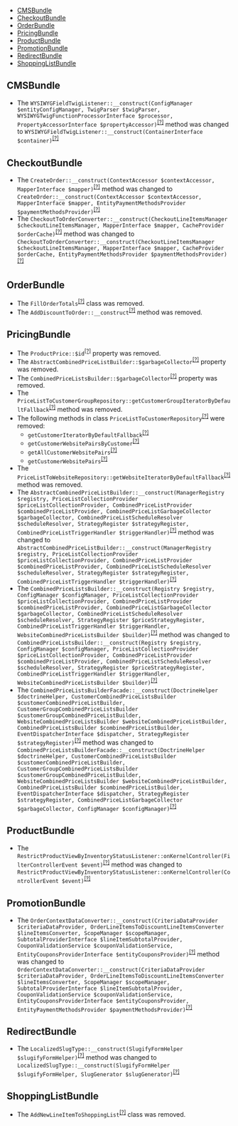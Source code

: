 - [CMSBundle](#cmsbundle)
- [CheckoutBundle](#checkoutbundle)
- [OrderBundle](#orderbundle)
- [PricingBundle](#pricingbundle)
- [ProductBundle](#productbundle)
- [PromotionBundle](#promotionbundle)
- [RedirectBundle](#redirectbundle)
- [ShoppingListBundle](#shoppinglistbundle)

CMSBundle
---------
* The `WYSIWYGFieldTwigListener::__construct(ConfigManager $entityConfigManager, TwigParser $twigParser, WYSIWYGTwigFunctionProcessorInterface $processor, PropertyAccessorInterface $propertyAccessor)`<sup>[[?]](https://github.com/oroinc/orocommerce/tree/4.1.0/src/Oro/Bundle/CMSBundle/EventListener/WYSIWYGFieldTwigListener.php#L56 "Oro\Bundle\CMSBundle\EventListener\WYSIWYGFieldTwigListener")</sup> method was changed to `WYSIWYGFieldTwigListener::__construct(ContainerInterface $container)`<sup>[[?]](https://github.com/oroinc/orocommerce/tree/4.1.1/src/Oro/Bundle/CMSBundle/EventListener/WYSIWYGFieldTwigListener.php#L46 "Oro\Bundle\CMSBundle\EventListener\WYSIWYGFieldTwigListener")</sup>

CheckoutBundle
--------------
* The `CreateOrder::__construct(ContextAccessor $contextAccessor, MapperInterface $mapper)`<sup>[[?]](https://github.com/oroinc/orocommerce/tree/4.1.0/src/Oro/Bundle/CheckoutBundle/Model/Action/CreateOrder.php#L32 "Oro\Bundle\CheckoutBundle\Model\Action\CreateOrder")</sup> method was changed to `CreateOrder::__construct(ContextAccessor $contextAccessor, MapperInterface $mapper, EntityPaymentMethodsProvider $paymentMethodsProvider)`<sup>[[?]](https://github.com/oroinc/orocommerce/tree/4.1.1/src/Oro/Bundle/CheckoutBundle/Model/Action/CreateOrder.php#L53 "Oro\Bundle\CheckoutBundle\Model\Action\CreateOrder")</sup>
* The `CheckoutToOrderConverter::__construct(CheckoutLineItemsManager $checkoutLineItemsManager, MapperInterface $mapper, CacheProvider $orderCache)`<sup>[[?]](https://github.com/oroinc/orocommerce/tree/4.1.0/src/Oro/Bundle/CheckoutBundle/DataProvider/Converter/CheckoutToOrderConverter.php#L36 "Oro\Bundle\CheckoutBundle\DataProvider\Converter\CheckoutToOrderConverter")</sup> method was changed to `CheckoutToOrderConverter::__construct(CheckoutLineItemsManager $checkoutLineItemsManager, MapperInterface $mapper, CacheProvider $orderCache, EntityPaymentMethodsProvider $paymentMethodsProvider)`<sup>[[?]](https://github.com/oroinc/orocommerce/tree/4.1.1/src/Oro/Bundle/CheckoutBundle/DataProvider/Converter/CheckoutToOrderConverter.php#L43 "Oro\Bundle\CheckoutBundle\DataProvider\Converter\CheckoutToOrderConverter")</sup>

OrderBundle
-----------
* The `FillOrderTotals`<sup>[[?]](https://github.com/oroinc/orocommerce/tree/4.1.0/src/Oro/Bundle/OrderBundle/Api/Processor/FillOrderTotals.php#L13 "Oro\Bundle\OrderBundle\Api\Processor\FillOrderTotals")</sup> class was removed.
* The `AddDiscountToOrder::__construct`<sup>[[?]](https://github.com/oroinc/orocommerce/tree/4.1.0/src/Oro/Bundle/OrderBundle/Api/Processor/AddDiscountToOrder.php#L22 "Oro\Bundle\OrderBundle\Api\Processor\AddDiscountToOrder::__construct")</sup> method was removed.

PricingBundle
-------------
* The `ProductPrice::$id`<sup>[[?]](https://github.com/oroinc/orocommerce/tree/4.1.0/src/Oro/Bundle/PricingBundle/Entity/ProductPrice.php#L57 "Oro\Bundle\PricingBundle\Entity\ProductPrice::$id")</sup> property was removed.
* The `AbstractCombinedPriceListBuilder::$garbageCollector`<sup>[[?]](https://github.com/oroinc/orocommerce/tree/4.1.0/src/Oro/Bundle/PricingBundle/Builder/AbstractCombinedPriceListBuilder.php#L42 "Oro\Bundle\PricingBundle\Builder\AbstractCombinedPriceListBuilder::$garbageCollector")</sup> property was removed.
* The `CombinedPriceListsBuilder::$garbageCollector`<sup>[[?]](https://github.com/oroinc/orocommerce/tree/4.1.0/src/Oro/Bundle/PricingBundle/Builder/CombinedPriceListsBuilder.php#L56 "Oro\Bundle\PricingBundle\Builder\CombinedPriceListsBuilder::$garbageCollector")</sup> property was removed.
* The `PriceListToCustomerGroupRepository::getCustomerGroupIteratorByDefaultFallback`<sup>[[?]](https://github.com/oroinc/orocommerce/tree/4.1.0/src/Oro/Bundle/PricingBundle/Entity/Repository/PriceListToCustomerGroupRepository.php#L60 "Oro\Bundle\PricingBundle\Entity\Repository\PriceListToCustomerGroupRepository::getCustomerGroupIteratorByDefaultFallback")</sup> method was removed.
* The following methods in class `PriceListToCustomerRepository`<sup>[[?]](https://github.com/oroinc/orocommerce/tree/4.1.0/src/Oro/Bundle/PricingBundle/Entity/Repository/PriceListToCustomerRepository.php#L66 "Oro\Bundle\PricingBundle\Entity\Repository\PriceListToCustomerRepository")</sup> were removed:
   - `getCustomerIteratorByDefaultFallback`<sup>[[?]](https://github.com/oroinc/orocommerce/tree/4.1.0/src/Oro/Bundle/PricingBundle/Entity/Repository/PriceListToCustomerRepository.php#L66 "Oro\Bundle\PricingBundle\Entity\Repository\PriceListToCustomerRepository::getCustomerIteratorByDefaultFallback")</sup>
   - `getCustomerWebsitePairsByCustomer`<sup>[[?]](https://github.com/oroinc/orocommerce/tree/4.1.0/src/Oro/Bundle/PricingBundle/Entity/Repository/PriceListToCustomerRepository.php#L180 "Oro\Bundle\PricingBundle\Entity\Repository\PriceListToCustomerRepository::getCustomerWebsitePairsByCustomer")</sup>
   - `getAllCustomerWebsitePairs`<sup>[[?]](https://github.com/oroinc/orocommerce/tree/4.1.0/src/Oro/Bundle/PricingBundle/Entity/Repository/PriceListToCustomerRepository.php#L188 "Oro\Bundle\PricingBundle\Entity\Repository\PriceListToCustomerRepository::getAllCustomerWebsitePairs")</sup>
   - `getCustomerWebsitePairs`<sup>[[?]](https://github.com/oroinc/orocommerce/tree/4.1.0/src/Oro/Bundle/PricingBundle/Entity/Repository/PriceListToCustomerRepository.php#L197 "Oro\Bundle\PricingBundle\Entity\Repository\PriceListToCustomerRepository::getCustomerWebsitePairs")</sup>
* The `PriceListToWebsiteRepository::getWebsiteIteratorByDefaultFallback`<sup>[[?]](https://github.com/oroinc/orocommerce/tree/4.1.0/src/Oro/Bundle/PricingBundle/Entity/Repository/PriceListToWebsiteRepository.php#L55 "Oro\Bundle\PricingBundle\Entity\Repository\PriceListToWebsiteRepository::getWebsiteIteratorByDefaultFallback")</sup> method was removed.
* The `AbstractCombinedPriceListBuilder::__construct(ManagerRegistry $registry, PriceListCollectionProvider $priceListCollectionProvider, CombinedPriceListProvider $combinedPriceListProvider, CombinedPriceListGarbageCollector $garbageCollector, CombinedPriceListScheduleResolver $scheduleResolver, StrategyRegister $strategyRegister, CombinedPriceListTriggerHandler $triggerHandler)`<sup>[[?]](https://github.com/oroinc/orocommerce/tree/4.1.0/src/Oro/Bundle/PricingBundle/Builder/AbstractCombinedPriceListBuilder.php#L118 "Oro\Bundle\PricingBundle\Builder\AbstractCombinedPriceListBuilder")</sup> method was changed to `AbstractCombinedPriceListBuilder::__construct(ManagerRegistry $registry, PriceListCollectionProvider $priceListCollectionProvider, CombinedPriceListProvider $combinedPriceListProvider, CombinedPriceListScheduleResolver $scheduleResolver, StrategyRegister $strategyRegister, CombinedPriceListTriggerHandler $triggerHandler)`<sup>[[?]](https://github.com/oroinc/orocommerce/tree/4.1.1/src/Oro/Bundle/PricingBundle/Builder/AbstractCombinedPriceListBuilder.php#L112 "Oro\Bundle\PricingBundle\Builder\AbstractCombinedPriceListBuilder")</sup>
* The `CombinedPriceListsBuilder::__construct(Registry $registry, ConfigManager $configManager, PriceListCollectionProvider $priceListCollectionProvider, CombinedPriceListProvider $combinedPriceListProvider, CombinedPriceListGarbageCollector $garbageCollector, CombinedPriceListScheduleResolver $scheduleResolver, StrategyRegister $priceStrategyRegister, CombinedPriceListTriggerHandler $triggerHandler, WebsiteCombinedPriceListsBuilder $builder)`<sup>[[?]](https://github.com/oroinc/orocommerce/tree/4.1.0/src/Oro/Bundle/PricingBundle/Builder/CombinedPriceListsBuilder.php#L89 "Oro\Bundle\PricingBundle\Builder\CombinedPriceListsBuilder")</sup> method was changed to `CombinedPriceListsBuilder::__construct(Registry $registry, ConfigManager $configManager, PriceListCollectionProvider $priceListCollectionProvider, CombinedPriceListProvider $combinedPriceListProvider, CombinedPriceListScheduleResolver $scheduleResolver, StrategyRegister $priceStrategyRegister, CombinedPriceListTriggerHandler $triggerHandler, WebsiteCombinedPriceListsBuilder $builder)`<sup>[[?]](https://github.com/oroinc/orocommerce/tree/4.1.1/src/Oro/Bundle/PricingBundle/Builder/CombinedPriceListsBuilder.php#L86 "Oro\Bundle\PricingBundle\Builder\CombinedPriceListsBuilder")</sup>
* The `CombinedPriceListsBuilderFacade::__construct(DoctrineHelper $doctrineHelper, CustomerCombinedPriceListsBuilder $customerCombinedPriceListBuilder, CustomerGroupCombinedPriceListsBuilder $customerGroupCombinedPriceListBuilder, WebsiteCombinedPriceListsBuilder $websiteCombinedPriceListBuilder, CombinedPriceListsBuilder $combinedPriceListBuilder, EventDispatcherInterface $dispatcher, StrategyRegister $strategyRegister)`<sup>[[?]](https://github.com/oroinc/orocommerce/tree/4.1.0/src/Oro/Bundle/PricingBundle/Builder/CombinedPriceListsBuilderFacade.php#L67 "Oro\Bundle\PricingBundle\Builder\CombinedPriceListsBuilderFacade")</sup> method was changed to `CombinedPriceListsBuilderFacade::__construct(DoctrineHelper $doctrineHelper, CustomerCombinedPriceListsBuilder $customerCombinedPriceListBuilder, CustomerGroupCombinedPriceListsBuilder $customerGroupCombinedPriceListBuilder, WebsiteCombinedPriceListsBuilder $websiteCombinedPriceListBuilder, CombinedPriceListsBuilder $combinedPriceListBuilder, EventDispatcherInterface $dispatcher, StrategyRegister $strategyRegister, CombinedPriceListGarbageCollector $garbageCollector, ConfigManager $configManager)`<sup>[[?]](https://github.com/oroinc/orocommerce/tree/4.1.1/src/Oro/Bundle/PricingBundle/Builder/CombinedPriceListsBuilderFacade.php#L76 "Oro\Bundle\PricingBundle\Builder\CombinedPriceListsBuilderFacade")</sup>

ProductBundle
-------------
* The `RestrictProductViewByInventoryStatusListener::onKernelController(FilterControllerEvent $event)`<sup>[[?]](https://github.com/oroinc/orocommerce/tree/4.1.0/src/Oro/Bundle/ProductBundle/EventListener/RestrictProductViewByInventoryStatusListener.php#L32 "Oro\Bundle\ProductBundle\EventListener\RestrictProductViewByInventoryStatusListener")</sup> method was changed to `RestrictProductViewByInventoryStatusListener::onKernelController(ControllerEvent $event)`<sup>[[?]](https://github.com/oroinc/orocommerce/tree/4.1.1/src/Oro/Bundle/ProductBundle/EventListener/RestrictProductViewByInventoryStatusListener.php#L32 "Oro\Bundle\ProductBundle\EventListener\RestrictProductViewByInventoryStatusListener")</sup>

PromotionBundle
---------------
* The `OrderContextDataConverter::__construct(CriteriaDataProvider $criteriaDataProvider, OrderLineItemsToDiscountLineItemsConverter $lineItemsConverter, ScopeManager $scopeManager, SubtotalProviderInterface $lineItemSubtotalProvider, CouponValidationService $couponValidationService, EntityCouponsProviderInterface $entityCouponsProvider)`<sup>[[?]](https://github.com/oroinc/orocommerce/tree/4.1.0/src/Oro/Bundle/PromotionBundle/Context/OrderContextDataConverter.php#L60 "Oro\Bundle\PromotionBundle\Context\OrderContextDataConverter")</sup> method was changed to `OrderContextDataConverter::__construct(CriteriaDataProvider $criteriaDataProvider, OrderLineItemsToDiscountLineItemsConverter $lineItemsConverter, ScopeManager $scopeManager, SubtotalProviderInterface $lineItemSubtotalProvider, CouponValidationService $couponValidationService, EntityCouponsProviderInterface $entityCouponsProvider, EntityPaymentMethodsProvider $paymentMethodsProvider)`<sup>[[?]](https://github.com/oroinc/orocommerce/tree/4.1.1/src/Oro/Bundle/PromotionBundle/Context/OrderContextDataConverter.php#L67 "Oro\Bundle\PromotionBundle\Context\OrderContextDataConverter")</sup>

RedirectBundle
--------------
* The `LocalizedSlugType::__construct(SlugifyFormHelper $slugifyFormHelper)`<sup>[[?]](https://github.com/oroinc/orocommerce/tree/4.1.0/src/Oro/Bundle/RedirectBundle/Form/Type/LocalizedSlugType.php#L31 "Oro\Bundle\RedirectBundle\Form\Type\LocalizedSlugType")</sup> method was changed to `LocalizedSlugType::__construct(SlugifyFormHelper $slugifyFormHelper, SlugGenerator $slugGenerator)`<sup>[[?]](https://github.com/oroinc/orocommerce/tree/4.1.1/src/Oro/Bundle/RedirectBundle/Form/Type/LocalizedSlugType.php#L40 "Oro\Bundle\RedirectBundle\Form\Type\LocalizedSlugType")</sup>

ShoppingListBundle
------------------
* The `AddNewLineItemToShoppingList`<sup>[[?]](https://github.com/oroinc/orocommerce/tree/4.1.0/src/Oro/Bundle/ShoppingListBundle/Api/Processor/AddNewLineItemToShoppingList.php#L18 "Oro\Bundle\ShoppingListBundle\Api\Processor\AddNewLineItemToShoppingList")</sup> class was removed.

